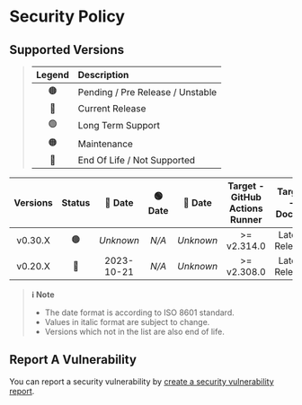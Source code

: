 # Security Policy

## Supported Versions

> | **Legend** | **Description** |
> |:-:|:--|
> | 🟤 | Pending / Pre Release / Unstable |
> | 🔵 | Current Release |
> | 🟢 | Long Term Support |
> | 🟠 | Maintenance |
> | 🔴 | End Of Life / Not Supported |

| **Versions** | **Status** | **🔵 Date** | **🟢 Date** | **🔴 Date** | **Target - GitHub Actions Runner** | **Target - Docker** |
|:-:|:-:|:-:|:-:|:-:|:-:|:-:|
| v0.30.X | 🟤 | *Unknown* | *N/A* | *Unknown* | >= v2.314.0 | Latest Release |
| v0.20.X | 🔵 | 2023-10-21 | *N/A* | *Unknown* | >= v2.308.0 | Latest Release |

> **ℹ️ Note**
>
> - The date format is according to ISO 8601 standard.
> - Values in italic format are subject to change.
> - Versions which not in the list are also end of life.

## Report A Vulnerability

You can report a security vulnerability by [create a security vulnerability report](https://github.com/hugoalh/hugoalh/blob/main/universal-guide/contributing.md#create-a-security-vulnerability-report).
